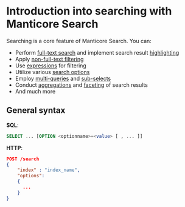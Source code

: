 # Introduction into searching with Manticore Search

Searching is a core feature of Manticore Search. You can:
* Perform [full-text search](../Searching/Full_text_matching/Basic_usage.md#MATCH) and implement search result [highlighting](../Searching/Highlighting.md)
* Apply [non-full-text filtering](../Searching/Filters.md)
* Use [expressions](../Searching/Expressions.md) for filtering
* Utilize various [search options](../Searching/Options.md)
* Employ [multi-queries](../Searching/Multi-queries.md) and [sub-selects](../Searching/Sub-selects.md)
* Conduct [aggregations](../Searching/Grouping.md) and [faceting](../Searching/Faceted_search.md) of search results
* And much more

## General syntax

**SQL**:
```sql
SELECT ... [OPTION <optionname>=<value> [ , ... ]]
```

**HTTP**:
```json
POST /search
{   
    "index" : "index_name",
    "options":   
    {
      ...
    }
}
```
<!-- proofread -->
